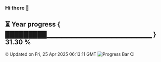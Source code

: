 ### Hi there 👋
⏳ Year progress { █████████▁▁▁▁▁▁▁▁▁▁▁▁▁▁▁▁▁▁▁▁▁ } 31.30 %
---
⏰ Updated on Fri, 25 Apr 2025 06:13:11 GMT
![Progress Bar CI](https://github.com/Moyi321/Moyi321/workflows/Progress%20Bar%20CI/badge.svg)
